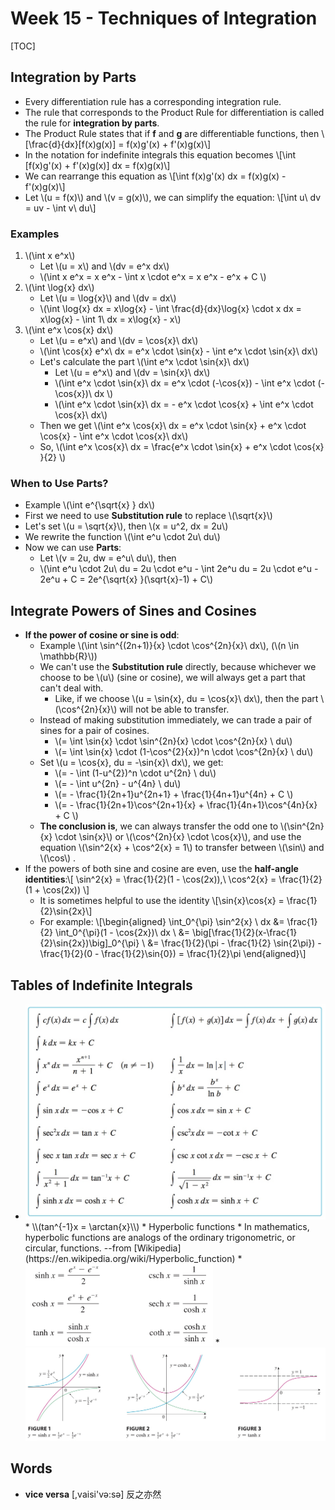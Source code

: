# Week 15 - Techniques of Integration

[TOC]

## Integration by Parts

* Every differentiation rule has a corresponding integration rule.
* The rule that corresponds to the Product Rule for differentiation is called the rule for **integration by parts**.
* The Product Rule states that if **f** and **g** are differentiable functions, then \\[\frac{d}{dx}[f(x)g(x)] = f(x)g'(x) + f'(x)g(x)\\]
* In the notation for indefinite integrals this equation becomes \\[\int [f(x)g'(x) + f'(x)g(x)] dx = f(x)g(x)\\]
* We can rearrange this equation as \\[\int f(x)g'(x) dx = f(x)g(x) - f'(x)g(x)\\]
* Let \\(u = f(x)\\) and \\(v = g(x)\\), we can simplify the equation: \\[\int u\ dv = uv - \int v\ du\\]

### Examples

1. \\(\int x e^x\\)
    * Let \\(u = x\\) and \\(dv = e^x dx\\)
    * \\(\int x e^x = x e^x - \int x \cdot e^x = x e^x - e^x + C \\)
2. \\(\int \log{x} dx\\)
    * Let \\(u = \log{x}\\) and \\(dv = dx\\)
    * \\(\int \log{x} dx = x\log{x} - \int \frac{d}{dx}\log{x} \cdot x dx = x\log{x} - \int 1\ dx = x\log{x} - x\\)
3. \\(\int e^x \cos{x}  dx\\)
    * Let \\(u = e^x\\) and \\(dv = \cos{x}\ dx\\)
    * \\(\int \cos{x} e^x\ dx = e^x \cdot \sin{x} - \int e^x \cdot \sin{x}\ dx\\)
    * Let's calculate the part \\(\int e^x \cdot \sin{x}\ dx\\)
        * Let \\(u = e^x\\) and \\(dv = \sin{x}\ dx\\)
        * \\(\int e^x \cdot \sin{x}\ dx = e^x \cdot (-\cos{x}) - \int e^x \cdot (-\cos{x})\ dx \\)
        * \\(\int e^x \cdot \sin{x}\ dx = - e^x \cdot \cos{x} + \int e^x \cdot \cos{x}\ dx\\)
    * Then we get \\(\int e^x \cos{x}\ dx = e^x \cdot \sin{x} + e^x \cdot \cos{x} - \int e^x \cdot \cos{x}\ dx\\)
    * So, \\(\int e^x \cos{x}\ dx = \frac{e^x \cdot \sin{x} + e^x \cdot \cos{x} }{2} \\)

### When to Use Parts?

* Example \\(\int e^{\sqrt{x} } dx\\)
* First we need to use **Substitution rule** to replace \\(\sqrt{x}\\)
* Let's set \\(u = \sqrt{x}\\), then \\(x = u^2, dx = 2u\\)
* We rewrite the function \\(\int e^u \cdot 2u\ du\\)
* Now we can use **Parts**:
    * Let \\(v = 2u, dw = e^u\ du\\), then
    * \\(\int e^u \cdot 2u\ du = 2u \cdot e^u - \int 2e^u du = 2u \cdot e^u - 2e^u + C = 2e^{\sqrt{x} }(\sqrt{x}-1) + C\\)

## Integrate Powers of Sines and Cosines

* **If the power of cosine or sine is odd**:
    * Example \\(\int \sin^{(2n+1)}{x} \cdot \cos^{2n}{x}\ dx\\), (\\(n \in \mathbb{R}\\))
    * We can't use the **Substitution rule** directly, because whichever we choose to be \\(u\\) (sine or cosine), we will always get a part that can't deal with.
        * Like, if we choose \\(u = \sin{x}, du = \cos{x}\ dx\\), then the part \\(\cos^{2n}{x}\\) will not be able to transfer.
    * Instead of making substitution immediately, we can trade a pair of sines for a pair of cosines.
        * \\(= \int \sin{x} \cdot \sin^{2n}{x} \cdot \cos^{2n}{x} \ du\\)
        * \\(= \int \sin{x} \cdot (1-\cos^{2}{x})^n \cdot \cos^{2n}{x} \ du\\)
    * Set \\(u = \cos{x}, du = -\sin{x}\ dx\\), we get:
        * \\(= - \int (1-u^{2})^n \cdot u^{2n} \ du\\)
        * \\(= - \int u^{2n} - u^{4n} \ du\\)
        * \\(= - \frac{1}{2n+1}u^{2n+1} + \frac{1}{4n+1}u^{4n} + C \\)
        * \\(= - \frac{1}{2n+1}\cos^{2n+1}{x} + \frac{1}{4n+1}\cos^{4n}{x} + C \\)
    * **The conclusion is**, we can always transfer the odd one to \\(\sin^{2n}{x} \cdot \sin{x}\\) or \\(\cos^{2n}{x} \cdot \cos{x}\\), and use the equation \\(\sin^2{x} + \cos^2{x} = 1\\) to transfer between \\(\sin\\) and \\(\cos\\) .
* If the powers of both sine and cosine are even, use the **half-­angle identities**:\\[
    \sin^2{x} = \frac{1}{2}(1 - \cos(2x)),\ \cos^2{x} = \frac{1}{2}(1 + \cos(2x))
    \\]
    * It is sometimes helpful to use the identity \\[\sin{x}\cos{x} = \frac{1}{2}\sin{2x}\\]
    * For example: \\[\begin{aligned}
        \int_0^{\pi} \sin^2{x} \ dx &= \frac{1}{2} \int_0^{\pi}(1 - \cos{2x})\ dx \\
        &= \big[\frac{1}{2}(x-\frac{1}{2}\sin{2x})\big]_0^{\pi} \\
        &= \frac{1}{2}(\pi - \frac{1}{2} \sin{2\pi}) - \frac{1}{2}(0 - \frac{1}{2}\sin{0}) = \frac{1}{2}\pi
        \end{aligned}\\]

## Tables of Indefinite Integrals

* <img src="media/15133099702627.jpg" width=500 />
    * \\(tan^{-1}x = \arctan{x}\\)
    * Hyperbolic functions 
        * In mathematics, hyperbolic functions are analogs of the ordinary trigonometric, or circular, functions. --from [Wikipedia](https://en.wikipedia.org/wiki/Hyperbolic_function)
        * <img src="media/15133242016684.jpg" width=300 />
        * <img src="media/15133241702183.jpg" width=600 />

## Words

* **vice versa** [,vaisi'və:sə] 反之亦然


